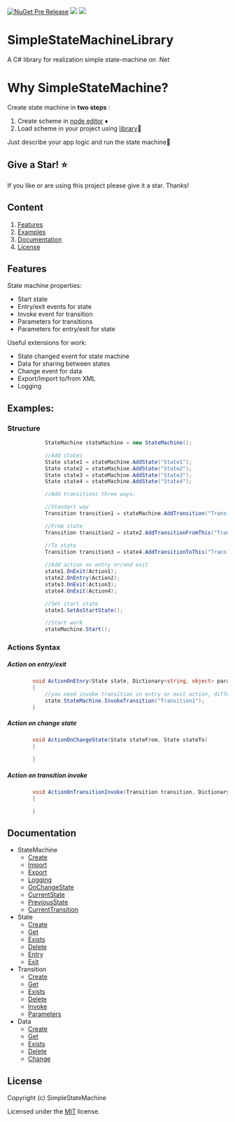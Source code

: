 [![NuGet Pre Release](https://img.shields.io/nuget/vpre/SimpleStateMachineLibrary.svg)](https://www.nuget.org/packages/SimpleStateMachineLibrary) 
[![](https://img.shields.io/github/stars/SimpleStateMachine/SimpleStateMachineLibrary)](https://github.com/SimpleStateMachine/SimpleStateMachineLibrary) 
[![](https://img.shields.io/github/license/SimpleStateMachine/SimpleStateMachineLibrary)](https://github.com/SimpleStateMachine/SimpleStateMachineLibrary) 
# SimpleStateMachineLibrary 
A C# library for realization simple state-machine on .Net
# Why SimpleStateMachine?
 Create state machine in **two steps** :
1. Create scheme in  [node editor](https://github.com/SimpleStateMachine/SimpleStateMachineNodeEditor) ♦️
2. Load scheme in your project using [library](https://github.com/SimpleStateMachine/SimpleStateMachineLibrary)📑
 
 Just describe your app logic and run the state machine🚀
 
## Give a Star! :star:
If you like or are using this project please give it a star. Thanks!
## Сontent
1. [Features](#Features)
2. [Examples](#Examples)
4. [Documentation](#Documentation)
4. [License](#License)

## Features

State machine properties:
* Start state
* Entry/exit events for state
* Invoke event for transition
* Parameters for transitions
* Parameters for entry/exit for state

Useful extensions for work:
* State changed event for state machine
* Data for sharing between states
* Change event for data
* Export/Import to/from XML
* Logging


## Examples:

### Structure ###
```C#
            StateMachine stateMachine = new StateMachine();

            //Add states
            State state1 = stateMachine.AddState("State1");
            State state2 = stateMachine.AddState("State2");
            State state3 = stateMachine.AddState("State3");
            State state4 = stateMachine.AddState("State4");

            //Add transitions three ways:

            //Standart way
            Transition transition1 = stateMachine.AddTransition("Transition1", state1, state2);

            //From state
            Transition transition2 = state2.AddTransitionFromThis("Transition2", state3);

            //To state
            Transition transition3 = state4.AddTransitionToThis("Transition3", state3);
          
            //Add action on entry or/and exit
            state1.OnExit(Action1);
            state2.OnEntry(Action2);
            state3.OnExit(Action3);
            state4.OnExit(Action4);

            //Set start state
            state1.SetAsStartState();

            //Start work
            stateMachine.Start();
```
### Actions Syntax ###
##### Action on entry/exit #####
```C#
        void ActionOnEtnry(State state, Dictionary<string, object> parameters)
        {
            //you need invoke transition in entry or exit action, differently work state machine will be end
            state.StateMachine.InvokeTransition("Transition1");
        }

```
##### Action on change state #####
```C#
        void ActionOnChangeState(State stateFrom, State stateTo)
        {

        }
```
##### Action on transition invoke #####
```C#
        void ActionOnTransitionInvoke(Transition transition, Dictionary<string, object> parameters)
        {

        }
```
## Documentation
* StateMachine
    * [Create](https://github.com/SimpleStateMachine/SimpleStateMachineLibrary/wiki/StateMachine#Create)
    * [Import](https://github.com/SimpleStateMachine/SimpleStateMachineLibrary/wiki/StateMachine#Import)
    * [Export](https://github.com/SimpleStateMachine/SimpleStateMachineLibrary/wiki/StateMachine#Export)
    * [Logging](https://github.com/SimpleStateMachine/SimpleStateMachineLibrary/wiki/StateMachine#Logging)
    * [OnChangeState](https://github.com/SimpleStateMachine/SimpleStateMachineLibrary/wiki/StateMachine#OnChangeState)
    * [CurrentState](https://github.com/SimpleStateMachine/SimpleStateMachineLibrary/wiki/StateMachine#CurrentState)
    * [PreviousState](https://github.com/SimpleStateMachine/SimpleStateMachineLibrary/wiki/StateMachine#PreviousState)
    * [CurrentTransition](https://github.com/SimpleStateMachine/SimpleStateMachineLibrary/wiki/StateMachine#CurrentTransition)
* State
    * [Create](https://github.com/SimpleStateMachine/SimpleStateMachineLibrary/wiki/State#Create)
    * [Get](https://github.com/SimpleStateMachine/SimpleStateMachineLibrary/wiki/State#Get)
    * [Exists](https://github.com/SimpleStateMachine/SimpleStateMachineLibrary/wiki/State#Exists)
    * [Delete](https://github.com/SimpleStateMachine/SimpleStateMachineLibrary/wiki/State#Delete)
    * [Entry](https://github.com/SimpleStateMachine/SimpleStateMachineLibrary/wiki/State#Entry)
    * [Exit](https://github.com/SimpleStateMachine/SimpleStateMachineLibrary/wiki/State#Exit)
* Transition
    * [Create](https://github.com/SimpleStateMachine/SimpleStateMachineLibrary/wiki/Transition#Create)
    * [Get](https://github.com/SimpleStateMachine/SimpleStateMachineLibrary/wiki/Transition#Get)
    * [Exists](https://github.com/SimpleStateMachine/SimpleStateMachineLibrary/wiki/Transition#Exists)
    * [Delete](https://github.com/SimpleStateMachine/SimpleStateMachineLibrary/wiki/Transition#Delete)
    * [Invoke](https://github.com/SimpleStateMachine/SimpleStateMachineLibrary/wiki/Transition#Invoke)
    * [Parameters](https://github.com/SimpleStateMachine/SimpleStateMachineLibrary/wiki/Transition#Parameters)
* Data
    * [Create](https://github.com/SimpleStateMachine/SimpleStateMachineLibrary/wiki/Data#Create)
    * [Get](https://github.com/SimpleStateMachine/SimpleStateMachineLibrary/wiki/Data#Get)
    * [Exists](https://github.com/SimpleStateMachine/SimpleStateMachineLibrary/wiki/Data#Exists)
    * [Delete](https://github.com/SimpleStateMachine/SimpleStateMachineLibrary/wiki/Data#Delete)
    * [Change](https://github.com/SimpleStateMachine/SimpleStateMachineLibrary/wiki/Data#Change)
## License

Copyright (c) SimpleStateMachine

Licensed under the [MIT](LICENSE) license.


